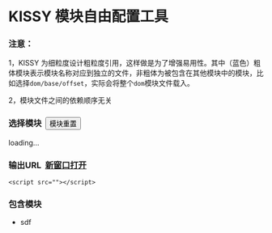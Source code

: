 
# KISSY 模块自由配置工具

### 注意：

1，KISSY 为细粒度设计粗粒度引用，这样做是为了增强易用性。其中（蓝色）粗体模块表示模块名称对应到独立的文件，非粗体为被包含在其他模块中的模块，比如选择`dom/base/offset`，实际会将整个`dom`模块文件载入。

2，模块文件之间的依赖顺序无关


<div class="panel panel-success">
	<div class="panel-heading">
		<h3 class="panel-title">选择模块 &nbsp;<button id="cancel_select_all" class="btn btn-info btn-xs" type="button">模块重置</button></h3>
	</div>
	<div class="panel-body" id="all_mods">
		loading...
	</div>
</div>


<div class="panel panel-info">
	<div class="panel-heading">
		<h3 class="panel-title">输出URL &nbsp;<a id="open_url" href="#" class="btn btn-default btn-xs" type="button" target=_blank>新窗口打开</a></h3>
	</div>
	<div class="panel-body">
		<code>&lt;script src=&quot;</code><strong><span id="output_src"></span></strong><code>&quot;&gt;&lt;/script&gt;</code>
	</div>
</div>

<div class="panel panel-danger">
	<div class="panel-heading">
		<h3 class="panel-title">包含模块</h3>
	</div>
	<div class="panel-body">
		<ul id="output_mods">
			<li>sdf</li>
		</ul>
	</div>
</div>


<link rel="stylesheet" href="http://gallery.kissyui.com/tip/1.0/demo/tip.css" />
<script src="templates/assets/module-config.js"></script>



<style>

.panel-body:before, .panel-body:after {
	display:inline;
}
#all_mods .btn{
	margin-top:3px;
	margin-right:3px;
}
.hl {
	color:#0066cc;
	font-weight:bold;
}
.hl.added {
	color:white !important;
}
</style>
